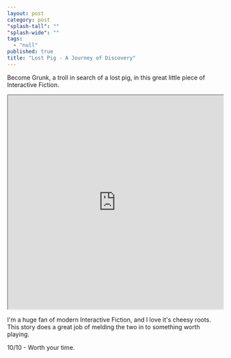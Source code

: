 ```yaml
---
layout: post
category: post
"splash-tall": ""
"splash-wide": ""
tags: 
  - "null"
published: true
title: "Lost Pig - A Journey of Discovery"
---
```



Become Grunk, a troll in search of a lost pig, in this great little piece of Interactive Fiction.

<iframe src="http://iplayif.com/?story=http%3A%2F%2Fwww.ifarchive.org%2Fif-archive%2Fgames%2Fzcode%2FLostPig.z8" style="width:600px; max-width:100%; height:500px;">
  <p>Your browser does not support iframes.</p>
</iframe>

I'm a huge fan of modern Interactive Fiction, and I love it's cheesy roots. This story does a great job of melding the two in to something worth playing. 

10/10 - Worth your time.
